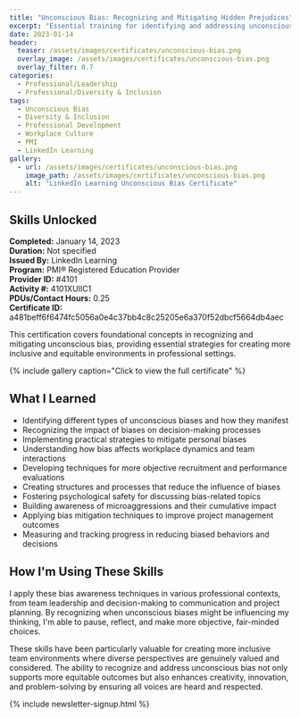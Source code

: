 ```yaml
---
title: "Unconscious Bias: Recognizing and Mitigating Hidden Prejudices"
excerpt: "Essential training for identifying and addressing unconscious biases to foster more inclusive decision-making and workplace interactions"
date: 2023-01-14
header:
  teaser: /assets/images/certificates/unconscious-bias.png
  overlay_image: /assets/images/certificates/unconscious-bias.png
  overlay_filter: 0.7
categories:
  - Professional/Leadership
  - Professional/Diversity & Inclusion
tags:
  - Unconscious Bias
  - Diversity & Inclusion
  - Professional Development
  - Workplace Culture
  - PMI
  - LinkedIn Learning
gallery:
  - url: /assets/images/certificates/unconscious-bias.png
    image_path: /assets/images/certificates/unconscious-bias.png
    alt: "LinkedIn Learning Unconscious Bias Certificate"
---
```


## Skills Unlocked

**Completed:** January 14, 2023  
**Duration:** Not specified  
**Issued By:** LinkedIn Learning  
**Program:** PMI® Registered Education Provider  
**Provider ID:** #4101  
**Activity #:** 4101XUIIC1  
**PDUs/Contact Hours:** 0.25  
**Certificate ID:** a481beff6f6474fc5056a0e4c37bb4c8c25205e6a370f52dbcf5664db4aec

This certification covers foundational concepts in recognizing and mitigating unconscious bias, providing essential strategies for creating more inclusive and equitable environments in professional settings.

{% include gallery caption="Click to view the full certificate" %}

## What I Learned

* Identifying different types of unconscious biases and how they manifest
* Recognizing the impact of biases on decision-making processes
* Implementing practical strategies to mitigate personal biases
* Understanding how bias affects workplace dynamics and team interactions
* Developing techniques for more objective recruitment and performance evaluations
* Creating structures and processes that reduce the influence of biases
* Fostering psychological safety for discussing bias-related topics
* Building awareness of microaggressions and their cumulative impact
* Applying bias mitigation techniques to improve project management outcomes
* Measuring and tracking progress in reducing biased behaviors and decisions

## How I'm Using These Skills

I apply these bias awareness techniques in various professional contexts, from team leadership and decision-making to communication and project planning. By recognizing when unconscious biases might be influencing my thinking, I'm able to pause, reflect, and make more objective, fair-minded choices.

These skills have been particularly valuable for creating more inclusive team environments where diverse perspectives are genuinely valued and considered. The ability to recognize and address unconscious bias not only supports more equitable outcomes but also enhances creativity, innovation, and problem-solving by ensuring all voices are heard and respected.

{% include newsletter-signup.html %}